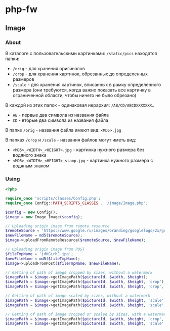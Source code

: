 # php-fw

## Image

### About

В каталоге с пользовательскими картинками: `/static/pics` находятся папки:
* `/orig` - для хранения оригиналов
* `/crop` - для хранения картинок, обрезанных до определенных размеров
* `/scale` - для хранения картинок, вписанных в рамку определенного размера (они требуются, когда важно показать все картинку в ограниченной области, чтобы ничего не было обрезано)


В каждой из этих папок - одинаковая иерархия: `/AB/CD/ABCDXXXXXXX…`
* `AB` - первые два символа из названия файла
* `CD` - вторые два символа из названия файла


В папке `/orig` - названия файла имеют вид: `<MD5>.jpg`


В папках `/crop` и `/scale` - названия файлов могут иметь вид:
* `<MD5>_<WIDTH>_<HEIGHT>.jpg` - картинка нужного размера без водяного знака
* `<MD5>_<WIDTH>_<HEIGHT>_stamp.jpg` - картинка нужного размера с водяным знаком

### Using
```php
<?php

require_once 'scripts/classes/Config.php';
require_once Config::PATH_SCRIPTS_CLASSES . '/Image/Image.php';

$config = new Config();
$image = new Image_Image($config);

// Uploading origin image from remote resource
$remoteSource = 'https://www.google.ru/images/branding/googlelogo/2x/googlelogo_color_272x92dp.png';
$newFileName = md5($remoteSource);
$image->uploadFromRemoteResource($remoteSource, $newFileName);

// Uploading origin image from POST
$fileTmpName = 'jdKGirhJ.jpg';
$newFileName = md5($fileTmpName);
$image->uploadFromPost($fileTmpName, $newFileName);

// Getting of path of image cropped by sizes, without a watermark
$imagePath = $image->getImagePath($pictureId, $width, $height);
$imagePath = $image->getImagePath($pictureId, $width, $height, 'crop');
$imagePath = $image->getImagePath($pictureId, $width, $height, 'crop', false);

// Getting of path of image scaled by sizes, without a watermark
$imagePath = $image->getImagePath($pictureId, $width, $height, 'scale');
$imagePath = $image->getImagePath($pictureId, $width, $height, 'scale', false);

// Getting of path of image cropped or scaled by sizes, with a watermark
$imagePath = $image->getImagePath($pictureId, $width, $height, 'crop', true); // image cropped
$imagePath = $image->getImagePath($pictureId, $width, $height, 'scale', true); // image scaled
```
